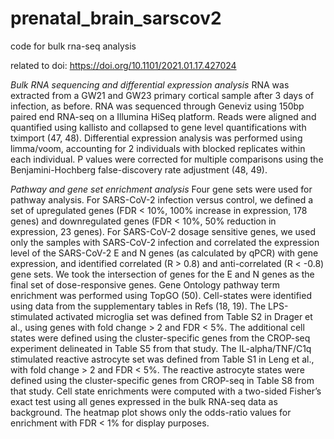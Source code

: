 # prenatal_brain_sarscov2
code for bulk rna-seq analysis

related to doi: https://doi.org/10.1101/2021.01.17.427024

_Bulk RNA sequencing and differential expression analysis_
RNA was extracted from a GW21 and GW23 primary cortical sample after 3 days of infection, as before.  RNA was sequenced through Geneviz using 150bp paired end RNA-seq on a Illumina HiSeq  platform. Reads were aligned and quantified using kallisto and collapsed to gene level quantifications with tximport (47, 48). Differential expression analysis was performed using limma/voom, accounting for 2 individuals with blocked replicates within each individual. P values were corrected for multiple comparisons using the Benjamini-Hochberg false-discovery rate adjustment (48, 49).

_Pathway and gene set enrichment analysis_
Four gene sets were used for pathway analysis. For SARS-CoV-2 infection versus control, we defined a set of upregulated genes (FDR < 10%, 100% increase in expression, 178 genes) and downregulated genes (FDR < 10%, 50% reduction in expression, 23 genes). For SARS-CoV-2 dosage sensitive genes, we used only the samples with SARS-CoV-2 infection and correlated the expression level of the SARS-CoV-2 E and N genes (as calculated by qPCR) with gene expression, and identified correlated (R > 0.8) and anti-correlated (R < -0.8) gene sets. We took the intersection of genes for the E and N genes as the final set of dose-responsive genes. Gene Ontology pathway term enrichment was performed using TopGO (50). Cell-states were identified using data from the supplementary tables in Refs (18, 19). The LPS-stimulated activated microglia set was defined from Table S2 in Drager et al., using genes with fold change > 2 and FDR < 5%. The additional cell states were defined using the cluster-specific genes from the CROP-seq experiment delineated in Table S5 from that study. The IL-alpha/TNF/C1q stimulated reactive astrocyte set was defined from Table S1 in Leng et al., with fold change > 2 and FDR < 5%. The reactive astrocyte states were defined using the cluster-specific genes from CROP-seq in Table S8 from that study. Cell state enrichments were computed with a two-sided Fisher’s exact test using all genes expressed in the bulk RNA-seq data as background. The heatmap plot shows only the odds-ratio values for enrichment with FDR < 1% for display purposes.
